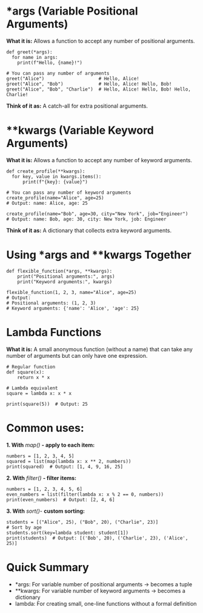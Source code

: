 # *args (Variable Positional Arguments)
**What it is:** Allows a function to accept any number of positional arguments.

    def greet(*args):
      for name in args:
        print(f"Hello, {name}!")

    # You can pass any number of arguments
    greet("Alice")                    # Hello, Alice!
    greet("Alice", "Bob")             # Hello, Alice! Hello, Bob!
    greet("Alice", "Bob", "Charlie")  # Hello, Alice! Hello, Bob! Hello, Charlie!

**Think of it as:** A catch-all for extra positional arguments.

# **kwargs (Variable Keyword Arguments)
**What it is:** Allows a function to accept any number of keyword arguments.

    def create_profile(**kwargs):
      for key, value in kwargs.items():
          print(f"{key}: {value}")
  
    # You can pass any number of keyword arguments
    create_profile(name="Alice", age=25)
    # Output: name: Alice, age: 25
    
    create_profile(name="Bob", age=30, city="New York", job="Engineer")
    # Output: name: Bob, age: 30, city: New York, job: Engineer

**Think of it as:** A dictionary that collects extra keyword arguments.

# Using *args and **kwargs Together
    def flexible_function(*args, **kwargs):
        print("Positional arguments:", args)
        print("Keyword arguments:", kwargs)
    
    flexible_function(1, 2, 3, name="Alice", age=25)
    # Output:
    # Positional arguments: (1, 2, 3)
    # Keyword arguments: {'name': 'Alice', 'age': 25}

# Lambda Functions
**What it is:** A small anonymous function (without a name) that can take any number of arguments but can only have one expression.

    # Regular function
    def square(x):
        return x * x
    
    # Lambda equivalent
    square = lambda x: x * x
    
    print(square(5))  # Output: 25

# Common uses:
**1. With** _map()_ **- apply to each item:**

    numbers = [1, 2, 3, 4, 5]
    squared = list(map(lambda x: x ** 2, numbers))
    print(squared)  # Output: [1, 4, 9, 16, 25]

**2. With** _filter()_ **- filter items:**

    numbers = [1, 2, 3, 4, 5, 6]
    even_numbers = list(filter(lambda x: x % 2 == 0, numbers))
    print(even_numbers)  # Output: [2, 4, 6]

**3. With** _sort()_- **custom sorting:**

    students = [("Alice", 25), ("Bob", 20), ("Charlie", 23)]
    # Sort by age
    students.sort(key=lambda student: student[1])
    print(students)  # Output: [('Bob', 20), ('Charlie', 23), ('Alice', 25)]

# Quick Summary

* *args: For variable number of positional arguments → becomes a tuple
* **kwargs: For variable number of keyword arguments → becomes a dictionary
* lambda: For creating small, one-line functions without a formal definition
